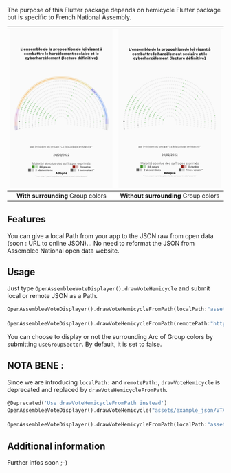<!-- 
This README describes the package. If you publish this package to pub.dev,
this README's contents appear on the landing page for your package.

For information about how to write a good package README, see the guide for
[writing package pages](https://dart.dev/guides/libraries/writing-package-pages). 

For general information about developing packages, see the Dart guide for
[creating packages](https://dart.dev/guides/libraries/create-library-packages)
and the Flutter guide for
[developing packages and plugins](https://flutter.dev/developing-packages). 
-->

The purpose of this Flutter package depends on hemicycle Flutter package but is specific to French National Assembly.

| ![Image](https://github.com/1278real/national_assembly_france_hemicycle/blob/64b159c0497ed8fd06bf7a3df593def27eae7b11/assets/example1b.png) | ![Image](https://github.com/1278real/national_assembly_france_hemicycle/blob/64b159c0497ed8fd06bf7a3df593def27eae7b11/assets/example2b.png) |
| :------------: | :------------: |
| **With surrounding** Group colors | **Without surrounding** Group colors |

## Features

You can give a local Path from your app to the JSON raw from open data (soon : URL to online JSON)... No need to reformat the JSON from Assemblee National open data website. 

## Usage

Just type ```OpenAssembleeVoteDisplayer().drawVoteHemicycle``` and submit local or remote JSON as a Path.

```dart
OpenAssembleeVoteDisplayer().drawVoteHemicycleFromPath(localPath:"assets/example_json/VTANR5L15V4417.json");

OpenAssembleeVoteDisplayer().drawVoteHemicycleFromPath(remotePath:"https://www.example.com/assets/example_json/VTANR5L15V4419.json", useGroupSector: false);
```

You can choose to display or not the surrounding Arc of Group colors by submitting ```useGroupSector```. By default, it is set to false.

## NOTA BENE :

Since we are introducing  ```localPath:``` and ```remotePath:```, ```drawVoteHemicycle``` is deprecated and replaced by ```drawVoteHemicycleFromPath```.

```dart
@Deprecated('Use drawVoteHemicycleFromPath instead')
OpenAssembleeVoteDisplayer().drawVoteHemicycle("assets/example_json/VTANR5L15V4417.json");

OpenAssembleeVoteDisplayer().drawVoteHemicycleFromPath(localPath:"assets/example_json/VTANR5L15V4417.json");
```

## Additional information

Further infos soon ;-)
